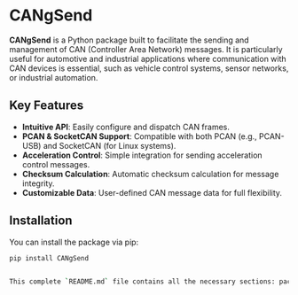 # CANgSend

**CANgSend** is a Python package built to facilitate the sending and management of CAN (Controller Area Network) messages. It is particularly useful for automotive and industrial applications where communication with CAN devices is essential, such as vehicle control systems, sensor networks, or industrial automation.

## Key Features

- **Intuitive API**: Easily configure and dispatch CAN frames.
- **PCAN & SocketCAN Support**: Compatible with both PCAN (e.g., PCAN-USB) and SocketCAN (for Linux systems).
- **Acceleration Control**: Simple integration for sending acceleration control messages.
- **Checksum Calculation**: Automatic checksum calculation for message integrity.
- **Customizable Data**: User-defined CAN message data for full flexibility.

## Installation

You can install the package via pip:

```bash
pip install CANgSend


This complete `README.md` file contains all the necessary sections: package features, installation instructions, usage examples (including importing and sending CAN messages), supported platforms, contribution information, and licensing details.
